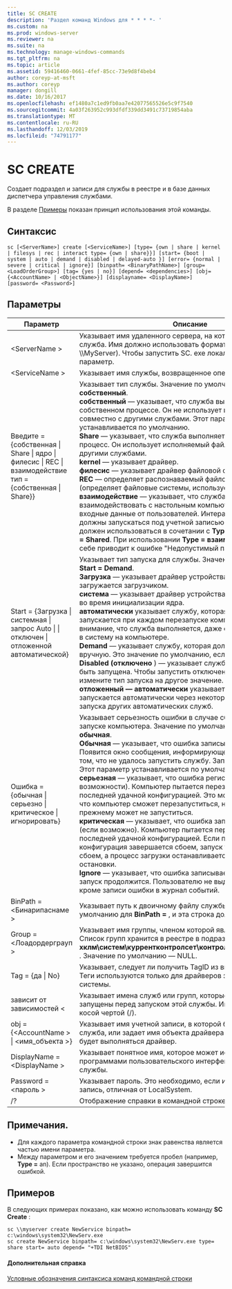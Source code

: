 ```yaml
---
title: SC CREATE
description: 'Раздел команд Windows для * * * *- '
ms.custom: na
ms.prod: windows-server
ms.reviewer: na
ms.suite: na
ms.technology: manage-windows-commands
ms.tgt_pltfrm: na
ms.topic: article
ms.assetid: 59416460-0661-4fef-85cc-73e9d8f4beb4
author: coreyp-at-msft
ms.author: coreyp
manager: dongill
ms.date: 10/16/2017
ms.openlocfilehash: ef1480a7c1ed9fb0aa7e42077565526e5c9f7540
ms.sourcegitcommit: 4a03f263952c993dfdf339dd3491c73719854aba
ms.translationtype: MT
ms.contentlocale: ru-RU
ms.lasthandoff: 12/03/2019
ms.locfileid: "74791177"
---
```

# <a name="sc-create"></a>SC CREATE



Создает подраздел и записи для службы в реестре и в базе данных диспетчера управления службами.

В разделе [Примеры](#BKMK_examples) показан принцип использования этой команды.

## <a name="syntax"></a>Синтаксис

```
sc [<ServerName>] create [<ServiceName>] [type= {own | share | kernel | filesys | rec | interact type= {own | share}}] [start= {boot | system | auto | demand | disabled | delayed-auto }] [error= {normal | severe | critical | ignore}] [binpath= <BinaryPathName>] [group= <LoadOrderGroup>] [tag= {yes | no}] [depend= <dependencies>] [obj= {<AccountName> | <ObjectName>}] [displayname= <DisplayName>] [password= <Password>]
```

## <a name="parameters"></a>Параметры

|Параметр|Описание|
|---------|-----------|
|\<ServerName >|Указывает имя удаленного сервера, на котором расположена служба. Имя должно использовать формат UNC (например, \\\\MyServer). Чтобы запустить SC. exe локально, опустите этот параметр.|
|\<ServiceName >|Указывает имя службы, возвращенное операцией **жеткэйнаме** .|
|Введите = {собственная \| Share \| ядро \| филесис \| REC \| взаимодействие тип = {собственная \| Share}}|Указывает тип службы. Значение по умолчанию — **тип = собственный**.</br>**собственный** — указывает, что служба выполняется в собственном процессе. Он не использует исполняемый файл совместно с другими службами. Этот параметр устанавливается по умолчанию.</br>**Share** — указывает, что служба выполняется как общий процесс. Он использует исполняемый файл совместно с другими службами.</br>**kernel** — указывает драйвер.</br>**филесис** — указывает драйвер файловой системы.</br>**REC** — определяет распознаваемый файловый драйвер (определяет файловые системы, используемые на компьютере).</br>**взаимодействие** — указывает, что служба может взаимодействовать с настольным компьютером, получая входные данные от пользователей. Интерактивные службы должны запускаться под учетной записью LocalSystem. Этот тип должен использоваться в сочетании с **Type = владеть** или **Type = Shared**. При использовании **Type = взаимодействие** само по себе приводит к ошибке "Недопустимый параметр".|
|Start = {Загрузка \| системная \| запрос Auto \| \| отключен \| отложенной автоматической}|Указывает тип запуска для службы. Значение по умолчанию — **Start = Demand**.</br>**Загрузка** — указывает драйвер устройства, который загружается загрузчиком.</br>**система** — указывает драйвер устройства, который запускается во время инициализации ядра.</br>**автоматически** указывает службу, которая автоматически запускается при каждом перезапуске компьютера. Обратите внимание, что служба выполняется, даже если никто не входит в систему на компьютере.</br>**Demand** — указывает службу, которая должна быть запущена вручную. Это значение по умолчанию, если **Start =** не задано.</br>**Disabled (отключено** ) — указывает службу, которая не может быть запущена. Чтобы запустить отключенную службу, измените тип запуска на другое значение.</br>**отложенный — автоматически** указывает службу, которая запускается автоматически через некоторое время после запуска других автоматических служб.|
|Ошибка = {обычная \| серьезно \| критическое \| игнорировать}|Указывает серьезность ошибки в случае сбоя службы при запуске компьютера. Значение по умолчанию — **Error = обычная**.</br>**Обычная** — указывает, что ошибка записывается в журнал. Появится окно сообщения, информирующее пользователя о том, что не удалось запустить службу. Запуск будет продолжен. Этот параметр устанавливается по умолчанию.</br>**серьезная** — указывает, что ошибка регистрируется (по возможности). Компьютер пытается перезапуститься с последней удачной конфигурацией. Это может привести к тому, что компьютер сможет перезапуститься, но служба по-прежнему может не запуститься.</br>**критическая** — указывает, что ошибка записывается в журнал (если возможно). Компьютер пытается перезапуститься с последней удачной конфигурацией. Если последняя удачная конфигурация завершается сбоем, запуск также завершается сбоем, а процесс загрузки останавливается с ошибкой остановки.</br>**Ignore** — указывает, что ошибка записывается в журнал, и запуск продолжится. Пользователю не выдается уведомление, кроме записи ошибки в журнал событий.|
|BinPath = \<Бинарипаснаме >|Указывает путь к двоичному файлу службы. Значение по умолчанию для **BinPath =** , и эта строка должна быть указана.|
|Group = \<Лоадордерграуп >|Указывает имя группы, членом которой является эта служба. Список групп хранится в реестре в подразделе **хклм\систем\куррентконтролсет\контрол\сервицеграупордер** . Значение по умолчанию — NULL.|
|Tag = {да \| No}|Указывает, следует ли получить TagID из вызова CreateService. Теги используются только для драйверов загрузки и запуска системы.|
|зависит от зависимостей \<|Указывает имена служб или групп, которые должны быть запущены перед запуском этой службы. Имена разделяются косой чертой (/).|
|obj = {\<AccountName > \| \<имя_объекта >}|Указывает имя учетной записи, в которой будет выполняться служба, или задает имя объекта драйвера Windows, в котором будет выполняться драйвер.|
|DisplayName = \<DisplayName >|Указывает понятное имя, которое может использоваться программами пользовательского интерфейса для обнаружения службы.|
|Password = \<пароль >|Указывает пароль. Это необходимо, если используется учетная запись, отличная от LocalSystem.|
|/?|Отображение справки в командной строке.|

## <a name="remarks"></a>Примечания.

-   Для каждого параметра командной строки знак равенства является частью имени параметра.
-   Между параметром и его значением требуется пробел (например, **Type =** an). Если пространство не указано, операция завершится ошибкой.

## <a name="BKMK_examples"></a>Примеров

В следующих примерах показано, как можно использовать команду **SC Create** :
```
sc \\myserver create NewService binpath= c:\windows\system32\NewServ.exe
sc create NewService binpath= c:\windows\system32\NewServ.exe type= share start= auto depend= "+TDI NetBIOS"
```

#### <a name="additional-references"></a>Дополнительная справка

[Условные обозначения синтаксиса команд командной строки](command-line-syntax-key.md)
